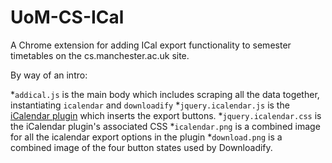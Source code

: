 UoM-CS-ICal
===========

A Chrome extension for adding ICal export functionality to semester timetables on the cs.manchester.ac.uk site.

By way of an intro:

 *`addical.js` is the main body which includes scraping all the data together, instantiating `icalendar` and `downloadify`
 *`jquery.icalendar.js` is the [iCalendar plugin](http://keith-wood.name/icalendar.html) which inserts the export buttons.
 *`jquery.icalendar.css` is the iCalendar plugin's associated CSS
 *`icalendar.png` is a combined image for all the icalendar export options in the plugin
 *`download.png` is a combined image of the four button states used by Downloadify.